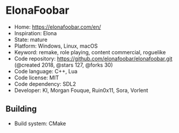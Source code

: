 # ElonaFoobar

- Home: https://elonafoobar.com/en/
- Inspiration: Elona
- State: mature
- Platform: Windows, Linux, macOS
- Keyword: remake, role playing, content commercial, roguelike
- Code repository: https://github.com/elonafoobar/elonafoobar.git (@created 2018, @stars 127, @forks 30)
- Code language: C++, Lua
- Code license: MIT
- Code dependency: SDL2
- Developer: KI, Morgan Fouque, Ruin0x11, Sora, Vorlent

## Building

- Build system: CMake
